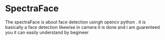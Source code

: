 # SpectraFace
The spectraFace is about face detection usingh opencv python .
it is basically a face detection likewise in camera it is done and i am guarenteed you it can easily understand by begineer 
